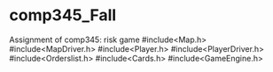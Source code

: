 # comp345_Fall
Assignment of comp345: risk game
#include<Map.h>
#include<MapDriver.h>
#include<Player.h>
#include<PlayerDriver.h>
#include<Orderslist.h>
#include<Cards.h>
#include<GameEngine.h>
